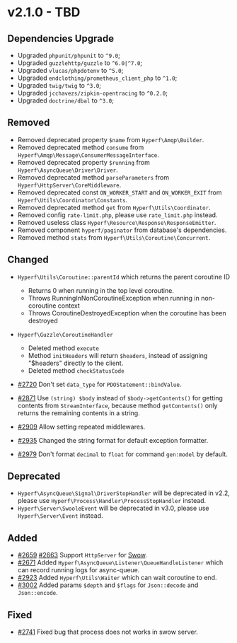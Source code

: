 # v2.1.0 - TBD
    
## Dependencies Upgrade

- Upgraded `phpunit/phpunit` to `^9.0`;
- Upgraded `guzzlehttp/guzzle` to `^6.0|^7.0`;
- Upgraded `vlucas/phpdotenv` to `^5.0`;
- Upgraded `endclothing/prometheus_client_php` to `^1.0`;
- Upgraded `twig/twig` to `^3.0`;
- Upgraded `jcchavezs/zipkin-opentracing` to `^0.2.0`;
- Upgraded `doctrine/dbal` to `^3.0`;

## Removed

- Removed deprecated property `$name` from `Hyperf\Amqp\Builder`.
- Removed deprecated method `consume` from `Hyperf\Amqp\Message\ConsumerMessageInterface`.
- Removed deprecated property `$running` from `Hyperf\AsyncQueue\Driver\Driver`.
- Removed deprecated method `parseParameters` from `Hyperf\HttpServer\CoreMiddleware`.
- Removed deprecated const `ON_WORKER_START` and `ON_WORKER_EXIT` from `Hyperf\Utils\Coordinator\Constants`.
- Removed deprecated method `get` from `Hyperf\Utils\Coordinator`.
- Removed config `rate-limit.php`, please use `rate_limit.php` instead.
- Removed useless class `Hyperf\Resource\Response\ResponseEmitter`.
- Removed component `hyperf/paginator` from database's dependencies.
- Removed method `stats` from `Hyperf\Utils\Coroutine\Concurrent`.

## Changed

- `Hyperf\Utils\Coroutine::parentId` which returns the parent coroutine ID
  * Returns 0 when running in the top level coroutine.
  * Throws RunningInNonCoroutineException when running in non-coroutine context
  * Throws CoroutineDestroyedException when the coroutine has been destroyed

- `Hyperf\Guzzle\CoroutineHandler`
  * Deleted method `execute`
  * Method `initHeaders` will return `$headers`, instead of assigning "$headers" directly to the client.
  * Deleted method `checkStatusCode`

- [#2720](https://github.com/hyperf/hyperf/pull/2720) Don't set `data_type` for `PDOStatement::bindValue`.
- [#2871](https://github.com/hyperf/hyperf/pull/2871) Use `(string) $body` instead of `$body->getContents()` for getting contents from `StreamInterface`, because method `getContents()` only returns the remaining contents in a string.
- [#2909](https://github.com/hyperf/hyperf/pull/2909) Allow setting repeated middlewares.
- [#2935](https://github.com/hyperf/hyperf/pull/2935) Changed the string format for default exception formatter.
- [#2979](https://github.com/hyperf/hyperf/pull/2979) Don't format `decimal` to `float` for command `gen:model` by default.

## Deprecated

- `Hyperf\AsyncQueue\Signal\DriverStopHandler` will be deprecated in v2.2, please use `Hyperf\Process\Handler\ProcessStopHandler` instead.
- `Hyperf\Server\SwooleEvent` will be deprecated in v3.0, please use `Hyperf\Server\Event` instead.

## Added

- [#2659](https://github.com/hyperf/hyperf/pull/2659) [#2663](https://github.com/hyperf/hyperf/pull/2663) Support `HttpServer` for [Swow](https://github.com/swow/swow).
- [#2671](https://github.com/hyperf/hyperf/pull/2671) Added `Hyperf\AsyncQueue\Listener\QueueHandleListener` which can record running logs for async-queue.
- [#2923](https://github.com/hyperf/hyperf/pull/2923) Added `Hyperf\Utils\Waiter` which can wait coroutine to end.
- [#3002](https://github.com/hyperf/hyperf/pull/3002) Added params `$depth` and `$flags` for `Json::decode` and `Json::encode`.

## Fixed

- [#2741](https://github.com/hyperf/hyperf/pull/2741) Fixed bug that process does not works in swow server.
